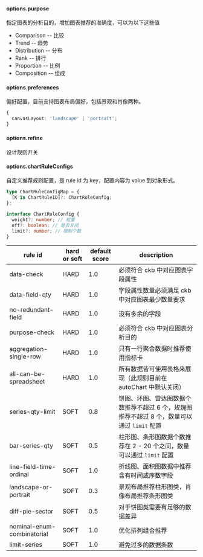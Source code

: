 #### options.purpose

指定图表的分析目的，增加图表推荐的准确度，可以为以下这些值

- Comparison -- 比较
- Trend -- 趋势
- Distribution -- 分布
- Rank -- 排行
- Proportion -- 比例
- Composition -- 组成

#### options.preferences

偏好配置，目前支持图表布局偏好，包括景观和肖像两种。

```ts
{
  canvasLayout: 'landscape' | 'portrait';
}
```

#### options.refine

设计规则开关

#### options.chartRuleConfigs

自定义推荐规则配置，是 rule id 为 key，配置内容为 value 到对象形式。

```ts
type ChartRuleConfigMap = {
  [K in ChartRuleID]?: ChartRuleConfig;
};

interface ChartRuleConfig {
  weight?: number; // 权重
  off?: boolean; // 是否关闭
  limit?: number; // 限制个数
}
```

<!-- TODO diff pie sector detail description -->

| rule id                    | hard or soft | default score | description                                                                                 |
| -------------------------- | ------------ | ------------- | ------------------------------------------------------------------------------------------- |
| data-check                 | HARD         | 1.0           | 必须符合 ckb 中对应图表字段属性                                                             |
| data-field-qty             | HARD         | 1.0           | 字段属性数量必须满足 ckb 中对应图表最少数量要求                                             |
| no-redundant-field         | HARD         | 1.0           | 没有多余的字段                                                                              |
| purpose-check              | HARD         | 1.0           | 必须符合 ckb 中对应图表分析目的                                                             |
| aggregation-single-row     | HARD         | 1.0           | 只有一行聚合数据时推荐使用指标卡                     |
| all-can-be-spreadsheet     | HARD         | 1.0           | 所有数据皆可使用表格来展现（此规则目前在 autoChart 中默认关闭）                             |
| series-qty-limit           | SOFT         | 0.8           | 饼图、环图、雷达图数据个数推荐不超过 6 个，玫瑰图推荐不超过 8 个，数量可以通过 `limit` 配置 |
| bar-series-qty             | SOFT         | 0.5           | 柱形图、条形图数据个数推荐在 2 - 20 个之间，数量可以通过 `limit` 配置                       |
| line-field-time-ordinal    | SOFT         | 1.0           | 折线图、面积图数据中推荐含有时间或序数字段                                                  |
| landscape-or-portrait      | SOFT         | 0.3           | 景观布局推荐柱形图类，肖像布局推荐条形图类                                                  |
| diff-pie-sector            | SOFT         | 0.5           | 对于饼图类需要有足够的数据差异                                                              |
| nominal-enum-combinatorial | SOFT         | 1.0           | 优化排列组合推荐                                                                            |
| limit-series               | SOFT         | 1.0           | 避免过多的数据条数                                                                          |
